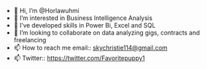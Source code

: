 - 👋 Hi, I’m @Horlawuhmi
- 👀 I’m interested in Business Intelligence Analysis
- 🌱 I've developed skills  in Power Bi, Excel and SQL
- 💞️ I’m looking to collaborate on data analyzing gigs, contracts and freelancing
- 📫 How to reach me email:: skychristie114@gmail.com
- 📫 Twitter::  https://twitter.com/Favoritepuppy1

<!---
Horlawuhmi/Horlawuhmi is a ✨ special ✨ repository because its `README.md` (this file) appears on your GitHub profile.
You can click the Preview link to take a look at your changes.
--->

